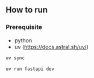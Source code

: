 ## How to run

### Prerequisite

- python
- uv (https://docs.astral.sh/uv/)

```bash
uv sync
```

```bash
uv run fastapi dev
```
